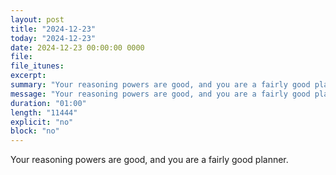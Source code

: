 ```yaml
---
layout: post
title: "2024-12-23"
today: "2024-12-23"
date: 2024-12-23 00:00:00 0000
file:
file_itunes:
excerpt:
summary: "Your reasoning powers are good, and you are a fairly good planner."
message: "Your reasoning powers are good, and you are a fairly good planner."
duration: "01:00"
length: "11444"
explicit: "no"
block: "no"
---
```

Your reasoning powers are good, and you are a fairly good planner.

